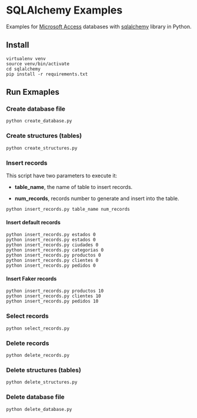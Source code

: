 # SQLAlchemy Examples

Examples for [Microsoft Access](https://en.wikipedia.org/wiki/Microsoft_Access) databases with [sqlalchemy](https://www.sqlalchemy.org) library in Python.

## Install

```console
virtualenv venv
source venv/bin/activate
cd sqlalchemy
pip install -r requirements.txt
```

## Run Exmaples

### Create database file

```console
python create_database.py
```

### Create structures (tables)

```console
python create_structures.py
```

### Insert records

This script have two parameters to execute it:

- **table_name**, the name of table to insert records.

- **num_records**, records number to generate and insert into the table.

```console
python insert_records.py table_name num_records
```

#### Insert default records

```console
python insert_records.py estados 0
python insert_records.py estados 0
python insert_records.py ciudades 0
python insert_records.py categorias 0
python insert_records.py productos 0
python insert_records.py clientes 0
python insert_records.py pedidos 0
```

#### Insert Faker records

```console
python insert_records.py productos 10
python insert_records.py clientes 10
python insert_records.py pedidos 10
```

### Select records

```console
python select_records.py
```

### Delete records

```console
python delete_records.py
```

### Delete structures (tables)

```console
python delete_structures.py
```

### Delete database file

```console
python delete_database.py
```
